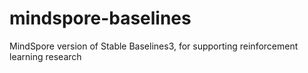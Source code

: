 # mindspore-baselines
MindSpore version of Stable Baselines3, for supporting reinforcement learning research

